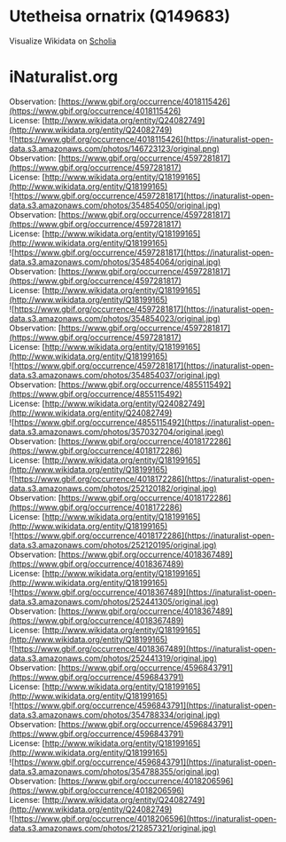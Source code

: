 
Utetheisa ornatrix (Q149683)
============================
  
Visualize Wikidata on [Scholia](https://scholia.toolforge.org/taxon/Q149683)
# iNaturalist.org
  
Observation: [https://www.gbif.org/occurrence/4018115426](https://www.gbif.org/occurrence/4018115426)  
License: [http://www.wikidata.org/entity/Q24082749](http://www.wikidata.org/entity/Q24082749)  
![https://www.gbif.org/occurrence/4018115426](https://inaturalist-open-data.s3.amazonaws.com/photos/146723123/original.png)  
Observation: [https://www.gbif.org/occurrence/4597281817](https://www.gbif.org/occurrence/4597281817)  
License: [http://www.wikidata.org/entity/Q18199165](http://www.wikidata.org/entity/Q18199165)  
![https://www.gbif.org/occurrence/4597281817](https://inaturalist-open-data.s3.amazonaws.com/photos/354854050/original.jpg)  
Observation: [https://www.gbif.org/occurrence/4597281817](https://www.gbif.org/occurrence/4597281817)  
License: [http://www.wikidata.org/entity/Q18199165](http://www.wikidata.org/entity/Q18199165)  
![https://www.gbif.org/occurrence/4597281817](https://inaturalist-open-data.s3.amazonaws.com/photos/354854064/original.jpg)  
Observation: [https://www.gbif.org/occurrence/4597281817](https://www.gbif.org/occurrence/4597281817)  
License: [http://www.wikidata.org/entity/Q18199165](http://www.wikidata.org/entity/Q18199165)  
![https://www.gbif.org/occurrence/4597281817](https://inaturalist-open-data.s3.amazonaws.com/photos/354854023/original.jpg)  
Observation: [https://www.gbif.org/occurrence/4597281817](https://www.gbif.org/occurrence/4597281817)  
License: [http://www.wikidata.org/entity/Q18199165](http://www.wikidata.org/entity/Q18199165)  
![https://www.gbif.org/occurrence/4597281817](https://inaturalist-open-data.s3.amazonaws.com/photos/354854037/original.jpg)  
Observation: [https://www.gbif.org/occurrence/4855115492](https://www.gbif.org/occurrence/4855115492)  
License: [http://www.wikidata.org/entity/Q24082749](http://www.wikidata.org/entity/Q24082749)  
![https://www.gbif.org/occurrence/4855115492](https://inaturalist-open-data.s3.amazonaws.com/photos/357032704/original.jpeg)  
Observation: [https://www.gbif.org/occurrence/4018172286](https://www.gbif.org/occurrence/4018172286)  
License: [http://www.wikidata.org/entity/Q18199165](http://www.wikidata.org/entity/Q18199165)  
![https://www.gbif.org/occurrence/4018172286](https://inaturalist-open-data.s3.amazonaws.com/photos/252120182/original.jpg)  
Observation: [https://www.gbif.org/occurrence/4018172286](https://www.gbif.org/occurrence/4018172286)  
License: [http://www.wikidata.org/entity/Q18199165](http://www.wikidata.org/entity/Q18199165)  
![https://www.gbif.org/occurrence/4018172286](https://inaturalist-open-data.s3.amazonaws.com/photos/252120195/original.jpg)  
Observation: [https://www.gbif.org/occurrence/4018367489](https://www.gbif.org/occurrence/4018367489)  
License: [http://www.wikidata.org/entity/Q18199165](http://www.wikidata.org/entity/Q18199165)  
![https://www.gbif.org/occurrence/4018367489](https://inaturalist-open-data.s3.amazonaws.com/photos/252441305/original.jpg)  
Observation: [https://www.gbif.org/occurrence/4018367489](https://www.gbif.org/occurrence/4018367489)  
License: [http://www.wikidata.org/entity/Q18199165](http://www.wikidata.org/entity/Q18199165)  
![https://www.gbif.org/occurrence/4018367489](https://inaturalist-open-data.s3.amazonaws.com/photos/252441319/original.jpg)  
Observation: [https://www.gbif.org/occurrence/4596843791](https://www.gbif.org/occurrence/4596843791)  
License: [http://www.wikidata.org/entity/Q18199165](http://www.wikidata.org/entity/Q18199165)  
![https://www.gbif.org/occurrence/4596843791](https://inaturalist-open-data.s3.amazonaws.com/photos/354788334/original.jpg)  
Observation: [https://www.gbif.org/occurrence/4596843791](https://www.gbif.org/occurrence/4596843791)  
License: [http://www.wikidata.org/entity/Q18199165](http://www.wikidata.org/entity/Q18199165)  
![https://www.gbif.org/occurrence/4596843791](https://inaturalist-open-data.s3.amazonaws.com/photos/354788355/original.jpg)  
Observation: [https://www.gbif.org/occurrence/4018206596](https://www.gbif.org/occurrence/4018206596)  
License: [http://www.wikidata.org/entity/Q24082749](http://www.wikidata.org/entity/Q24082749)  
![https://www.gbif.org/occurrence/4018206596](https://inaturalist-open-data.s3.amazonaws.com/photos/212857321/original.jpg)